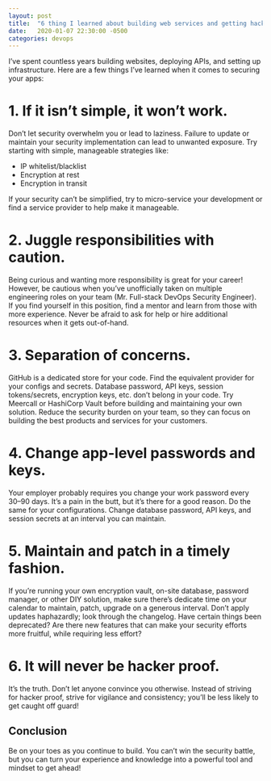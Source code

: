 ```yaml
---
layout: post
title:  "6 thing I learned about building web services and getting hacked"
date:   2020-01-07 22:30:00 -0500
categories: devops
---
```

I’ve spent countless years building websites, deploying APIs, and setting up infrastructure. Here are a few things I’ve learned when it comes to securing your apps:

<h1>1. If it isn’t simple, it won’t work.</h1>

Don’t let security overwhelm you or lead to laziness. Failure to update or maintain your security implementation can lead to unwanted exposure. Try starting with simple, manageable strategies like:

<ul>
    <li>IP whitelist/blacklist</li>
    <li>Encryption at rest</li>
    <li>Encryption in transit</li>
</ul>

If your security can’t be simplified, try to micro-service your development or find a service provider to help make it manageable.

<h1>2. Juggle responsibilities with caution.</h1>

Being curious and wanting more responsibility is great for your career! However, be cautious when you’ve unofficially taken on multiple engineering roles on your team (Mr. Full-stack DevOps Security Engineer). If you find yourself in this position, find a mentor and learn from those with more experience. Never be afraid to ask for help or hire additional resources when it gets out-of-hand.

<h1>3. Separation of concerns.</h1>

GitHub is a dedicated store for your code. Find the equivalent provider for your configs and secrets. Database password, API keys, session tokens/secrets, encryption keys, etc. don’t belong in your code. Try Meercall or HashiCorp Vault before building and maintaining your own solution. Reduce the security burden on your team, so they can focus on building the best products and services for your customers.

<h1>4. Change app-level passwords and keys.</h1>

Your employer probably requires you change your work password every 30–90 days. It’s a pain in the butt, but it’s there for a good reason. Do the same for your configurations. Change database password, API keys, and session secrets at an interval you can maintain.

<h1>5. Maintain and patch in a timely fashion.</h1>

If you’re running your own encryption vault, on-site database, password manager, or other DIY solution, make sure there’s dedicate time on your calendar to maintain, patch, upgrade on a generous interval. Don’t apply updates haphazardly; look through the changelog. Have certain things been deprecated? Are there new features that can make your security efforts more fruitful, while requiring less effort?

<h1>6. It will never be hacker proof.</h1>

It’s the truth. Don’t let anyone convince you otherwise. Instead of striving for hacker proof, strive for vigilance and consistency; you’ll be less likely to get caught off guard!

<h2>Conclusion</h2>

Be on your toes as you continue to build. You can’t win the security battle, but you can turn your experience and knowledge into a powerful tool and mindset to get ahead!